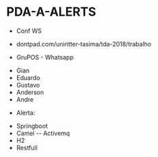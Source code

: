 # PDA-A-ALERTS

* Conf WS
- dontpad.com/uniritter-tasima/tda-2018/trabalho

* GruPOS - Whatsapp
- Gian
- Eduardo
- Gustavo
- Anderson
- Andre

* Alerta:
- Springboot
- Camel
-- Activemq
- H2
- Restfull
